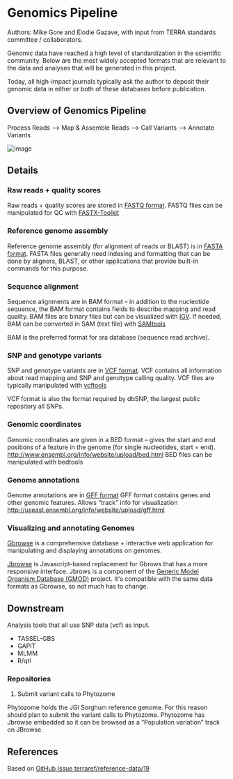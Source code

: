 # Genomics Pipeline

Authors: Mike Gore and Elodie Gazave, with input from TERRA standards committee / collaborators.

Genomic data have reached a high level of standardization in the scientific community. Below are the most widely accepted formats that are relevant to the data and analyses that will be generated in this project.

Today, all high-impact journals typically ask the author to deposit their genomic data in either or both of these databases before publication.

## Overview of Genomics Pipeline

 Process Reads —> Map & Assemble Reads —> Call Variants —> Annotate Variants

![image](https://cloud.githubusercontent.com/assets/464871/11194261/b1f51906-8c70-11e5-997b-e603e2322901.png)

## Details

### Raw reads + quality scores 

Raw reads + quality scores are stored in [FASTQ format](http://maq.sourceforge.net/fastq.shtml). FASTQ files can be manipulated for QC with [FASTX-Toolkit](http://hannonlab.cshl.edu/fastx_toolkit/)

### Reference genome assembly

Reference genome assembly (for alignment of reads or BLAST) is in [FASTA format](https://en.wikipedia.org/wiki/FASTA_format). FASTA files generally need indexing and formatting that can be done by aligners, BLAST, or other applications that provide built-in commands for this purpose.

### Sequence alignment

Sequence alignments are in BAM format – in addition to the nucleotide sequence, the BAM format contains fields to describe mapping and read quality. BAM files are binary files but can be visualized with [IGV](http://www.broadinstitute.org/igv/). If needed, BAM can be converted in SAM (text file) with [SAMtools](http://samtools.sourceforge.net/)

BAM is the preferred format for sra database (sequence read archive).


### SNP and genotype variants

SNP and genotype variants are in [VCF format](http://www.1000genomes.org/wiki/Analysis/Variant%20Call%20Format/vcf-variant-call-format-version-40). VCF contains all information about read mapping and SNP and genotype calling quality.  VCF files are typically manipulated with [vcftools](https://vcftools.github.io/index.html)

VCF format is also the format required by dbSNP, the largest public repository all SNPs.

### Genomic coordinates

Genomic coordinates are given in a BED format – gives the start and end positions of a feature in the genome (for single nucleotides, start = end). http://www.ensembl.org/info/website/upload/bed.html BED files can be manipulated with bedtools

### Genome annotations

Genome annotations are in [GFF format](http://useast.ensembl.org/info/website/upload/gff.html) GFF format contains genes and other genomic features. Allows “track” info for visualization http://useast.ensembl.org/info/website/upload/gff.html

### Visualizing and annotating Genomes

[Gbrowse](http://gmod.org/wiki/GBrowse) is a comprehensive database + interactive web application for manipulating and displaying annotations on genomes.

[Jbrowse](http://jbrowse.org/) is Javascript-based replacement for Gbrows that has a more responsive interface. Jbrows is a component of the [Generic Model Organism Database (GMOD)](http://gmod.org/wiki/Main_Page) project. It's compatible with the same data formats as Gbrowse, so not much has to change.

## Downstream

Analysis tools that  all use SNP data (vcf) as input. 

* TASSEL-GBS
* GAPIT
* MLMM
* R/qtl

### Repositories

1. Submit variant calls to Phytozome

Phytozome holds the JGI Sorghum reference genome. For this reason should plan to submit the variant calls to Phytozome. Phytozome has Jbrowse embedded so it can be browsed as a “Population variation” track on JBrowse. 

## References

Based on [GitHub Issue terraref/reference-data/19](https://github.com/terraref/reference-data/issues/19)

